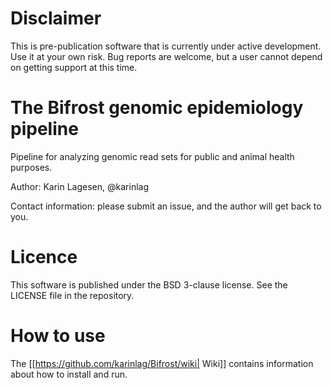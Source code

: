 # Disclaimer

This is pre-publication software that is currently under active development. Use it at your own risk. Bug reports are welcome, but a user cannot depend on getting support at this time.

# The Bifrost genomic epidemiology pipeline

Pipeline for analyzing genomic read sets for public and animal health purposes.

Author: Karin Lagesen, @karinlag

Contact information: please submit an issue, and the author will get back to you.

# Licence

This software is published under the BSD 3-clause license. See the LICENSE file in the repository.

# How to use

The [[https://github.com/karinlag/Bifrost/wiki| Wiki]] contains information about how to install and run.